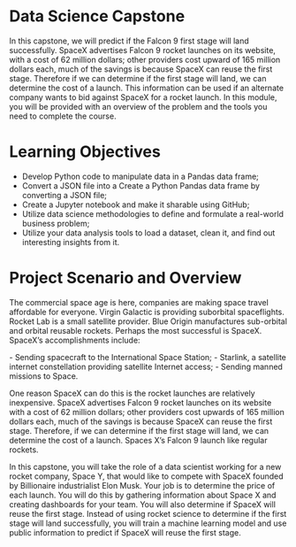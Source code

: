 # Data Science Capstone

<p>In this capstone, we will predict if the Falcon 9 first stage will land successfully. SpaceX advertises Falcon 9 rocket launches on its website, with a cost of 62 million dollars; other providers cost upward of 165 million dollars each, much of the savings is because SpaceX can reuse the first stage. Therefore if we can determine if the first stage will land, we can determine the cost of a launch. This information can be used if an alternate company wants to bid against SpaceX for a rocket launch. In this module, you will be provided with an overview of the problem and the tools you need to complete the course.</p>

# Learning Objectives
- Develop Python code to manipulate data in a Pandas data frame;
- Convert a JSON file into a Create a Python Pandas data frame by converting a JSON file;
- Create a Jupyter notebook and make it sharable using GitHub;
- Utilize data science methodologies to define and formulate a real-world business problem;
- Utilize your data analysis tools to load a dataset, clean it, and find out interesting insights from it.

# Project Scenario and Overview
<p>The commercial space age is here, companies are making space travel affordable for everyone. Virgin Galactic is providing suborbital spaceflights. Rocket Lab is a small satellite provider. Blue Origin manufactures sub-orbital and orbital reusable rockets. Perhaps the most successful is SpaceX. 
SpaceX’s accomplishments include: </p>
- Sending spacecraft to the International Space Station;
- Starlink, a satellite internet constellation providing satellite Internet access;
- Sending manned missions to Space. 
<p>One reason SpaceX can do this is the rocket launches are relatively inexpensive. SpaceX advertises Falcon 9 rocket launches on its website with a cost of 62 million dollars; other providers cost upwards of 165 million dollars each, much of the savings is because SpaceX can reuse the first stage. Therefore, if we can determine if the first stage will land, we can determine the cost of a launch. Spaces X’s Falcon 9 launch like regular rockets.</p>
<p>In this capstone, you will take the role of a data scientist working for a new rocket company, Space Y, that would like to compete with SpaceX founded by Billionaire industrialist Elon Musk. Your job is to determine the price of each launch. You will do this by gathering information about Space X and creating dashboards for your team. You will also determine if SpaceX will reuse the first stage. Instead of using rocket science to determine if the first stage will land successfully, you will train a machine learning model and use public information to predict if SpaceX will reuse the first stage.</p>
